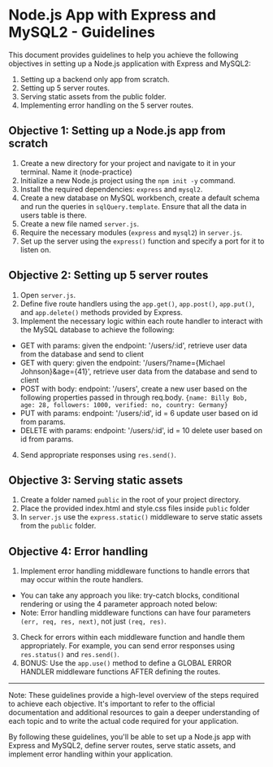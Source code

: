 # Node.js App with Express and MySQL2 - Guidelines

This document provides guidelines to help you achieve the following objectives in setting up a Node.js application with Express and MySQL2:

1. Setting up a backend only app from scratch.
2. Setting up 5 server routes.
3. Serving static assets from the public folder.
4. Implementing error handling on the 5 server routes.

## Objective 1: Setting up a Node.js app from scratch

1. Create a new directory for your project and navigate to it in your terminal. Name it (node-practice)
2. Initialize a new Node.js project using the `npm init -y` command.
3. Install the required dependencies: `express` and `mysql2`.
4. Create a new database on MySQL workbench, create a default schema and run the queries in `sqlQuery.template`. Ensure that all the data in users table is there.
5. Create a new file named `server.js`.
6. Require the necessary modules (`express` and `mysql2`) in `server.js`.
7. Set up the server using the `express()` function and specify a port for it to listen on.

## Objective 2: Setting up 5 server routes

1. Open `server.js`.
2. Define five route handlers using the `app.get()`, `app.post()`, `app.put()`, and `app.delete()` methods provided by Express.
3. Implement the necessary logic within each route handler to interact with the MySQL database to achieve the following:
 - GET with params: given the endpoint: '/users/:id', retrieve user data from the database and send to client
 - GET with query: given the endpoint: '/users/?name={Michael Johnson}&age={41}', retrieve user data from the database and send to client
 - POST with body: endpoint: '/users', create a new user based on the following properties passed in through req.body. `{name: Billy Bob, age: 28, followers: 1000, verified: no, country: Germany}`
 - PUT with params: endpoint: '/users/:id', id = 6 update user based on id from params.
 - DELETE with params: endpoint: '/users/:id', id = 10 delete user based on id from params.
4. Send appropriate responses using `res.send()`. 

## Objective 3: Serving static assets

1. Create a folder named `public` in the root of your project directory.
2. Place the provided index.html and style.css files inside `public` folder
3. In `server.js` use the `express.static()` middleware to serve static assets from the `public` folder.

## Objective 4: Error handling

1. Implement error handling middleware functions to handle errors that may occur within the route handlers.
 - You can take any approach you like: try-catch blocks, conditional rendering or using the 4 parameter approach noted below:
 - Note: Error handling middleware functions can have four parameters `(err, req, res, next)`, not just `(req, res)`.
3. Check for errors within each middleware function and handle them appropriately. For example, you can send error responses using `res.status()` and `res.send()`.
4. BONUS: Use the `app.use()` method to define a GLOBAL ERROR HANDLER middleware functions AFTER defining the routes.

---

Note: These guidelines provide a high-level overview of the steps required to achieve each objective. It's important to refer to the official documentation and additional resources to gain a deeper understanding of each topic and to write the actual code required for your application.

By following these guidelines, you'll be able to set up a Node.js app with Express and MySQL2, define server routes, serve static assets, and implement error handling within your application.